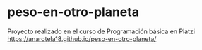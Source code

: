 # peso-en-otro-planeta
Proyecto realizado en el curso de Programación básica en Platzi
https://anarotela18.github.io/peso-en-otro-planeta/
